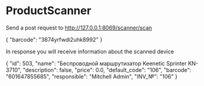 # ProductScanner

Send a post request to http://127.0.0.1:8069/scanner/scan

{
    "barcode": "3874yrfwdi2uhk8992"
}

In response you will receive information about the scanned device

{
    "id": 503,
    "name": "Беспроводной маршрутизатор Keenetic Sprinter KN-3710",
    "description": false,
    "price": 0.0,
    "default_code": "106",
    "barcode": "601647855685",
    "responsible": "Mitchell Admin",
    "INV_№": "106"
}